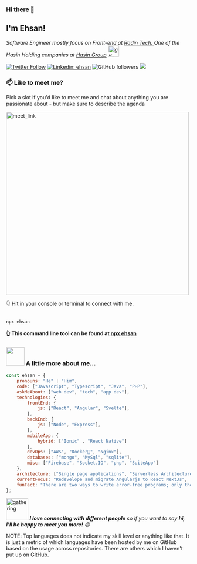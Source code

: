 ### Hi there 👋

<h2> I'm Ehsan! </h2>

<p><em>Software Engineer mostly focus on Front-end at <a href="https://radin.tech/">Radin Tech.
</a> One of the Hasin Holding companies at <a href="https://hasin.ir/"> Hasin Group</a> <img src="https://media.giphy.com/media/WUlplcMpOCEmTGBtBW/giphy.gif" alt="gif-developer" width="30"> 
</em></p>

[![Twitter Follow](https://img.shields.io/twitter/follow/SadeghiEhsan?label=Follow)](https://twitter.com/intent/follow?screen_name=SadeghiEhsan)
[![Linkedin: ehsan](https://img.shields.io/badge/-ehsan-blue?style=flat-square&logo=Linkedin&logoColor=white&link=https://www.linkedin.com/in/ehsan-sadeghi-530b7658/)](https://www.linkedin.com/in/ehsan-sadeghi-530b7658/)
![GitHub followers](https://img.shields.io/github/followers/sadeghi-ehsan?label=Follow&style=social)
![](https://visitor-badge.glitch.me/badge?page_id=sadeghi-ehsan.sadeghi-ehsan)


### 📫 Like to meet me?

Pick a slot if you'd like to meet me and chat about anything you are passionate about - but make sure to describe the agenda

<a href="https://calendly.com/sadeghi-ehsan/30min" target="_blank"><img width="498" alt="meet_link" src="https://user-images.githubusercontent.com/15426564/144297439-f530f383-e73e-41e0-9914-a9b7d3f432e5.png"></a>


👇 Hit in your console or terminal to connect with me.


```bash

npx ehsan

```

**👆 This command line tool can be found at [npx ehsan](https://github.com/Sadeghi-Ehsan/npx_card.git)**

### <img src="https://media.giphy.com/media/VgCDAzcKvsR6OM0uWg/giphy.gif" width="50"> A little more about me...  

```javascript
const ehsan = {
    pronouns: "He" | "Him",
    code: ["Javascript", "Typescript", "Java", "PHP"],
    askMeAbout: ["web dev", "tech", "app dev"],
    technologies: {
        frontEnd: {
            js: ["React", "Angular", "Svelte"],
        },
        backEnd: {
            js: ["Node", "Express"],
        },
        mobileApp: {
            hybrid: ["Ionic" , "React Native"]
        },
        devOps: ["AWS", "Docker🐳", "Nginx"],
        databases: ["mongo", "MySql", "sqlite"],
        misc: ["Firebase", "Socket.IO", "php", "SuiteApp"]
    },
    architecture: ["Single page applications", "Serverless Architecture", "Progressive web applications"],
    currentFocus: "Redevelope and migrate Angularjs to React NextJs",
    funFact: "There are two ways to write error-free programs; only the third one works"
};
```

<img src="https://media.giphy.com/media/LnQjpWaON8nhr21vNW/giphy.gif" alt="gathering" width="60"> <em><b>I love connecting with different people</b> so if you want to say <b>hi, I'll be happy to meet you more!</b> 😊</em>

NOTE: Top languages does not indicate my skill level or anything like that. It is just a metric of which languages have been hosted by me on GitHub based on the usage across repositories. There are others which I haven't put up on GitHub.
<!--stackedit_data:
eyJoaXN0b3J5IjpbMTI2NjU1ODI4OCwtMTU1MDQ0NTAwOSwtMT
YyMTcyNTA5XX0=
-->
